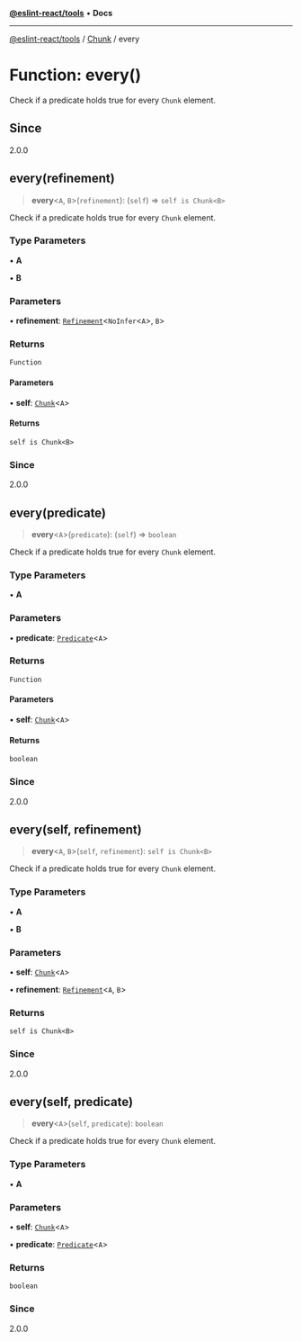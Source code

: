 [**@eslint-react/tools**](../../../README.md) • **Docs**

***

[@eslint-react/tools](../../../README.md) / [Chunk](../README.md) / every

# Function: every()

Check if a predicate holds true for every `Chunk` element.

## Since

2.0.0

## every(refinement)

> **every**\<`A`, `B`\>(`refinement`): (`self`) => `self is Chunk<B>`

Check if a predicate holds true for every `Chunk` element.

### Type Parameters

• **A**

• **B**

### Parameters

• **refinement**: [`Refinement`](../../Pred/interfaces/Refinement.md)\<`NoInfer`\<`A`\>, `B`\>

### Returns

`Function`

#### Parameters

• **self**: [`Chunk`](../interfaces/Chunk.md)\<`A`\>

#### Returns

`self is Chunk<B>`

### Since

2.0.0

## every(predicate)

> **every**\<`A`\>(`predicate`): (`self`) => `boolean`

Check if a predicate holds true for every `Chunk` element.

### Type Parameters

• **A**

### Parameters

• **predicate**: [`Predicate`](../../Pred/interfaces/Predicate.md)\<`A`\>

### Returns

`Function`

#### Parameters

• **self**: [`Chunk`](../interfaces/Chunk.md)\<`A`\>

#### Returns

`boolean`

### Since

2.0.0

## every(self, refinement)

> **every**\<`A`, `B`\>(`self`, `refinement`): `self is Chunk<B>`

Check if a predicate holds true for every `Chunk` element.

### Type Parameters

• **A**

• **B**

### Parameters

• **self**: [`Chunk`](../interfaces/Chunk.md)\<`A`\>

• **refinement**: [`Refinement`](../../Pred/interfaces/Refinement.md)\<`A`, `B`\>

### Returns

`self is Chunk<B>`

### Since

2.0.0

## every(self, predicate)

> **every**\<`A`\>(`self`, `predicate`): `boolean`

Check if a predicate holds true for every `Chunk` element.

### Type Parameters

• **A**

### Parameters

• **self**: [`Chunk`](../interfaces/Chunk.md)\<`A`\>

• **predicate**: [`Predicate`](../../Pred/interfaces/Predicate.md)\<`A`\>

### Returns

`boolean`

### Since

2.0.0
